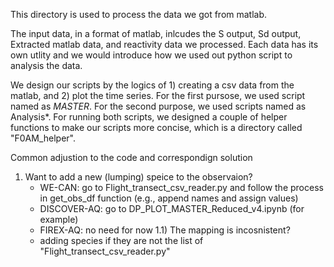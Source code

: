 This directory is used to process the data we got from matlab. 

The input data, in a format of matlab, inlcudes the S output, Sd output, Extracted matlab data, and reactivity data we processed. Each data has its own utlity and we would introduce how we used out python script to analysis the data.

We design our scripts by the logics of 1) creating a csv data from the matlab, and 2) plot the time series. For the first pursose, we used script named as *MASTER*. For the second purpose, we used scripts named as Analysis*. For running both scripts, we designed a couple of helper functions to make our scripts more concise, which is a directory called "F0AM_helper".


Common adjustion to the code and correspondign solution
1) Want to add a new (lumping) speice to the observaion?
    - WE-CAN: go to Flight_transect_csv_reader.py and follow the process in get_obs_df function (e.g., append names and assign values)
    - DISCOVER-AQ: go to DP_PLOT_MASTER_Reduced_v4.ipynb (for example)
    - FIREX-AQ: no need for now
1.1) The mapping is incosnistent? 
    - adding species if they are not the list of "Flight_transect_csv_reader.py"
 